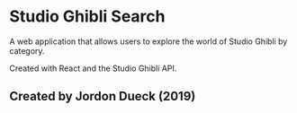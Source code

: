 # Studio Ghibli Search

A web application that allows users to explore the world of Studio Ghibli by category.

Created with React and the Studio Ghibli API.

## Created by Jordon Dueck (2019)
